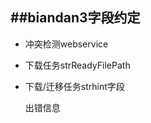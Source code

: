 ##biandan3字段约定
---

* 冲突检测webservice
* 下载任务strReadyFilePath
* 下载/迁移任务strhint字段  

    <iptask>
        <errorMsg>出错信息</errorMsg>
        <!-- 下载任务 -->
        <downloadFiles>
            <file>
                <name></name>
                <path></path>
            </file>
            <file>
                <name></name>
                <path></path>
            </file>
            <!-- .. -->
        </downloadFiles>
    </iptask>
